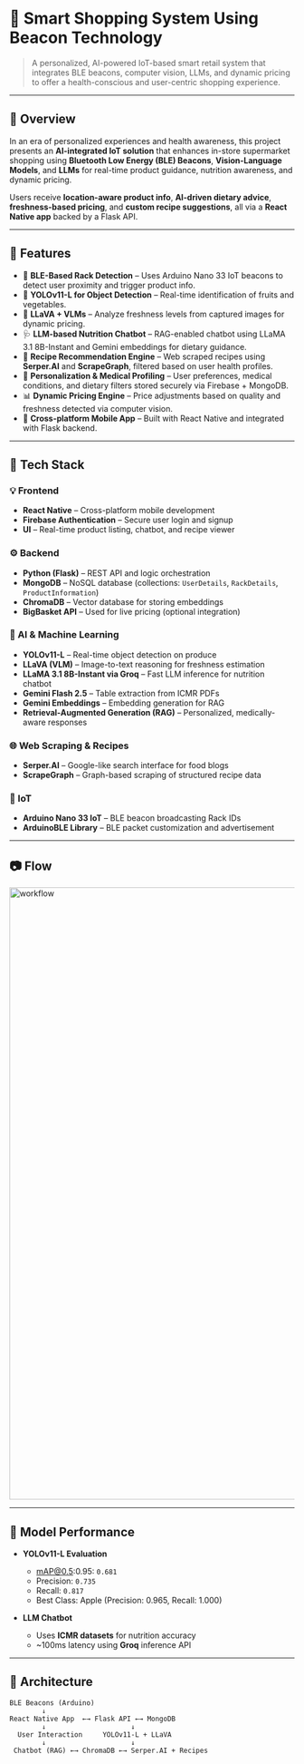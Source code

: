 # 🛒 Smart Shopping System Using Beacon Technology

> A personalized, AI-powered IoT-based smart retail system that integrates BLE beacons, computer vision, LLMs, and dynamic pricing to offer a health-conscious and user-centric shopping experience.

---

## 📌 Overview

In an era of personalized experiences and health awareness, this project presents an **AI-integrated IoT solution** that enhances in-store supermarket shopping using **Bluetooth Low Energy (BLE) Beacons**, **Vision-Language Models**, and **LLMs** for real-time product guidance, nutrition awareness, and dynamic pricing.

Users receive **location-aware product info**, **AI-driven dietary advice**, **freshness-based pricing**, and **custom recipe suggestions**, all via a **React Native app** backed by a Flask API.

---

## 🚀 Features

- 🔗 **BLE-Based Rack Detection** – Uses Arduino Nano 33 IoT beacons to detect user proximity and trigger product info.
- 🤖 **YOLOv11-L for Object Detection** – Real-time identification of fruits and vegetables.
- 🧠 **LLaVA + VLMs** – Analyze freshness levels from captured images for dynamic pricing.
- 🩺 **LLM-based Nutrition Chatbot** – RAG-enabled chatbot using LLaMA 3.1 8B-Instant and Gemini embeddings for dietary guidance.
- 🍲 **Recipe Recommendation Engine** – Web scraped recipes using **Serper.AI** and **ScrapeGraph**, filtered based on user health profiles.
- 🔐 **Personalization & Medical Profiling** – User preferences, medical conditions, and dietary filters stored securely via Firebase + MongoDB.
- 📊 **Dynamic Pricing Engine** – Price adjustments based on quality and freshness detected via computer vision.
- 📱 **Cross-platform Mobile App** – Built with React Native and integrated with Flask backend.

---

## 🧠 Tech Stack

### 💡 Frontend
- **React Native** – Cross-platform mobile development
- **Firebase Authentication** – Secure user login and signup
- **UI** – Real-time product listing, chatbot, and recipe viewer

### ⚙️ Backend
- **Python (Flask)** – REST API and logic orchestration
- **MongoDB** – NoSQL database (collections: `UserDetails`, `RackDetails`, `ProductInformation`)
- **ChromaDB** – Vector database for storing embeddings
- **BigBasket API** – Used for live pricing (optional integration)

### 🧠 AI & Machine Learning
- **YOLOv11-L** – Real-time object detection on produce
- **LLaVA (VLM)** – Image-to-text reasoning for freshness estimation
- **LLaMA 3.1 8B-Instant via Groq** – Fast LLM inference for nutrition chatbot
- **Gemini Flash 2.5** – Table extraction from ICMR PDFs
- **Gemini Embeddings** – Embedding generation for RAG
- **Retrieval-Augmented Generation (RAG)** – Personalized, medically-aware responses

### 🌐 Web Scraping & Recipes
- **Serper.AI** – Google-like search interface for food blogs
- **ScrapeGraph** – Graph-based scraping of structured recipe data

### 📡 IoT
- **Arduino Nano 33 IoT** – BLE beacon broadcasting Rack IDs
- **ArduinoBLE Library** – BLE packet customization and advertisement

---

## 📷 Flow

<img width="1920" height="1080" alt="workflow" src="https://github.com/user-attachments/assets/d0ad44c1-fb02-4769-a02b-d01f3df2b260" />


---

## 🧪 Model Performance

- **YOLOv11-L Evaluation**
  - mAP@0.5:0.95: `0.681`
  - Precision: `0.735`
  - Recall: `0.817`
  - Best Class: Apple (Precision: 0.965, Recall: 1.000)

- **LLM Chatbot**
  - Uses **ICMR datasets** for nutrition accuracy
  - ~100ms latency using **Groq** inference API

---

## 🧱 Architecture

```text
BLE Beacons (Arduino) 
        ↓ 
React Native App  ←→ Flask API ←→ MongoDB
        ↓                     ↓
  User Interaction     YOLOv11-L + LLaVA
        ↓                     ↓
 Chatbot (RAG) ←→ ChromaDB ←→ Serper.AI + Recipes
